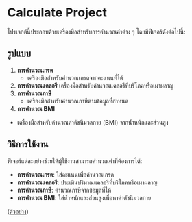 
# Calculate Project

โปรเจกต์นี้ประกอบด้วยเครื่องมือสำหรับการคำนวณค่าต่าง ๆ โดยมีฟีเจอร์ดังต่อไปนี้:

## รูปแบบ
1. **การคำนวณเกรด**
   - เครื่องมือสำหรับคำนวณเกรดจากคะแนนที่ได้
2. **การคำนวณแคลอรี**
   เครื่องมือสำหรับคำนวณแคลอรีที่บริโภคหรือเผาผลาญ
3. **การคำนวณภาษี**
   - เครื่องมือสำหรับคำนวณภาษีตามข้อมูลที่กำหนด
4. **การคำนวณ BMI**
  - เครื่องมือสำหรับคำนวณค่าดัชนีมวลกาย (BMI) จากน้ำหนักและส่วนสูง


## วิธีการใช้งาน
ฟีเจอร์แต่ละอย่างช่วยให้ผู้ใช้งานสามารถคำนวณค่าที่ต้องการได้:
- **การคำนวณเกรด**: ใส่คะแนนเพื่อคำนวณเกรด
- **การคำนวณแคลอรี**: ประเมินปริมาณแคลอรีที่บริโภคหรือเผาผลาญ
- **การคำนวณภาษี**: คำนวณภาษีจากข้อมูลที่ให้
- **การคำนวณ BMI**: ใส่น้ำหนักและส่วนสูงเพื่อหาค่าดัชนีมวลกาย

([ต้วอย่าง](https://jirapon097539.github.io/calculate/))
